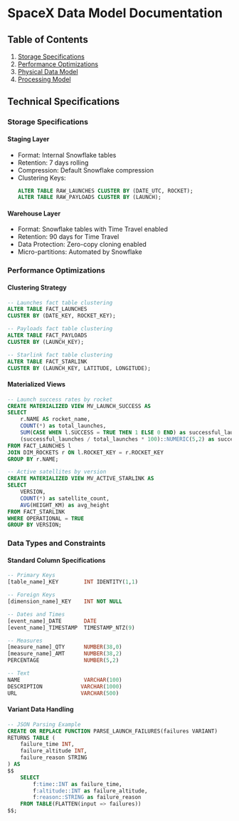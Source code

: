 # SpaceX Data Model Documentation

## Table of Contents

1. [Storage Specifications](#storage-specifications)
2. [Performance Optimizations](#performance-optimizations)
3. [Physical Data Model](#data-types-and-constraints)
4. [Processing Model](#processing-model)

## Technical Specifications

### Storage Specifications

#### Staging Layer

- Format: Internal Snowflake tables
- Retention: 7 days rolling
- Compression: Default Snowflake compression
- Clustering Keys:
  ```sql
  ALTER TABLE RAW_LAUNCHES CLUSTER BY (DATE_UTC, ROCKET);
  ALTER TABLE RAW_PAYLOADS CLUSTER BY (LAUNCH);
  ```

#### Warehouse Layer

- Format: Snowflake tables with Time Travel enabled
- Retention: 90 days for Time Travel
- Data Protection: Zero-copy cloning enabled
- Micro-partitions: Automated by Snowflake

### Performance Optimizations

#### Clustering Strategy

```sql
-- Launches fact table clustering
ALTER TABLE FACT_LAUNCHES
CLUSTER BY (DATE_KEY, ROCKET_KEY);

-- Payloads fact table clustering
ALTER TABLE FACT_PAYLOADS
CLUSTER BY (LAUNCH_KEY);

-- Starlink fact table clustering
ALTER TABLE FACT_STARLINK
CLUSTER BY (LAUNCH_KEY, LATITUDE, LONGITUDE);
```

#### Materialized Views

```sql
-- Launch success rates by rocket
CREATE MATERIALIZED VIEW MV_LAUNCH_SUCCESS AS
SELECT
    r.NAME AS rocket_name,
    COUNT(*) as total_launches,
    SUM(CASE WHEN l.SUCCESS = TRUE THEN 1 ELSE 0 END) as successful_launches,
    (successful_launches / total_launches * 100)::NUMERIC(5,2) as success_rate
FROM FACT_LAUNCHES l
JOIN DIM_ROCKETS r ON l.ROCKET_KEY = r.ROCKET_KEY
GROUP BY r.NAME;

-- Active satellites by version
CREATE MATERIALIZED VIEW MV_ACTIVE_STARLINK AS
SELECT
    VERSION,
    COUNT(*) as satellite_count,
    AVG(HEIGHT_KM) as avg_height
FROM FACT_STARLINK
WHERE OPERATIONAL = TRUE
GROUP BY VERSION;
```

### Data Types and Constraints

#### Standard Column Specifications

```sql
-- Primary Keys
[table_name]_KEY        INT IDENTITY(1,1)

-- Foreign Keys
[dimension_name]_KEY    INT NOT NULL

-- Dates and Times
[event_name]_DATE       DATE
[event_name]_TIMESTAMP  TIMESTAMP_NTZ(9)

-- Measures
[measure_name]_QTY      NUMBER(38,0)
[measure_name]_AMT      NUMBER(38,2)
PERCENTAGE              NUMBER(5,2)

-- Text
NAME                    VARCHAR(100)
DESCRIPTION            VARCHAR(1000)
URL                    VARCHAR(500)
```

#### Variant Data Handling

```sql
-- JSON Parsing Example
CREATE OR REPLACE FUNCTION PARSE_LAUNCH_FAILURES(failures VARIANT)
RETURNS TABLE (
    failure_time INT,
    failure_altitude INT,
    failure_reason STRING
) AS
$$
    SELECT
        f:time::INT as failure_time,
        f:altitude::INT as failure_altitude,
        f:reason::STRING as failure_reason
    FROM TABLE(FLATTEN(input => failures))
$$;
```
